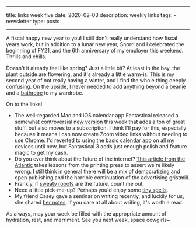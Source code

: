 - - -
title: links week five
date: 2020-02-03
description: weekly links
tags: 
    - newsletter
type: posts
- - -

A fiscal happy new year to you! I still don't really understand how fiscal years work, but in addition to a lunar new year, Snorri and I celebrated the beginning of FY21, and the 6th anniversary of my employer this weekend. Thrills and chills. 

Doesn't it already feel like spring? Just a little bit? At least in the bay, the plant outside are flowering, and it's already a little warm-is. This is my second year of not really having a winter, and I find the whole thing deeply confusing. On the upside, I never needed to add anything beyond a [beanie](https://www.tannergoods.com/products/merino-watch-cap) and a [bathrobe](https://www.parachutehome.com/products/waffle-robe) to my wardrobe.

On to the links!

- The well-regarded Mac and iOS calendar app Fantastical released a somewhat [controversial new version](https://www.macstories.net/reviews/the-new-fantastical-review/) this week that adds a ton of great stuff, but also moves to a subscription. I think I'll pay for this, especially because it means I can now create Zoom video links without needing to use Chrome. I'd reverted to using the basic calendar app on all my devices until now, but Fantastical 3 adds just enough polish and feature magic to get my cash.
- Do you ever think about the future of the internet? [This article from the Atlantic](https://www.theatlantic.com/magazine/archive/2020/01/before-zuckerberg-gutenberg/603034/) takes lessons from the printing press to assert we're likely wrong. I still think in general there will be a mix of democratizing and open publishing and the horrible continuation of the advertising gristmill. 
- Frankly, if [sweaty robots](https://www.theverge.com/2020/1/29/21113421/soft-robot-hands-sweat-overheating-research) are the future, count me out.
- Need a little pick-me-up? Perhaps you'd enjoy some [tiny spells](https://tinyspells.xyz).
- My friend Casey gave a seminar on writing recently, and luckily for us, she shared [her notes](https://caseyplett.wordpress.com/2020/01/31/notes-from-my-seminar-at-usask/). If you care at all about writing, it's worth a read.

As always, may your week be filled with the appropriate amount of hydration, rest, and merriment. See you next week, space cowgirls~